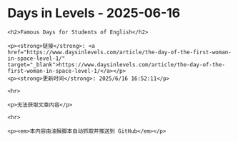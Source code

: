 <!DOCTYPE html>
<html lang="zh-CN">
<head>
    <meta charset="UTF-8">
    <meta name="viewport" content="width=device-width, initial-scale=1.0">
    <title>Famous Days for Students of English</title>
</head>
<body>
    <h1>Days in Levels - 2025-06-16</h1>
    
    <h2>Famous Days for Students of English</h2>
    
    <p><strong>链接</strong>: <a href="https://www.daysinlevels.com/article/the-day-of-the-first-woman-in-space-level-1/" target="_blank">https://www.daysinlevels.com/article/the-day-of-the-first-woman-in-space-level-1/</a></p>
    <p><strong>更新时间</strong>: 2025/6/16 16:52:11</p>
    
    <hr>
    
    <p>无法获取文章内容</p>

    <hr>
    
    <p><em>本内容由油猴脚本自动抓取并推送到 GitHub</em></p>
    
</body>
</html>
